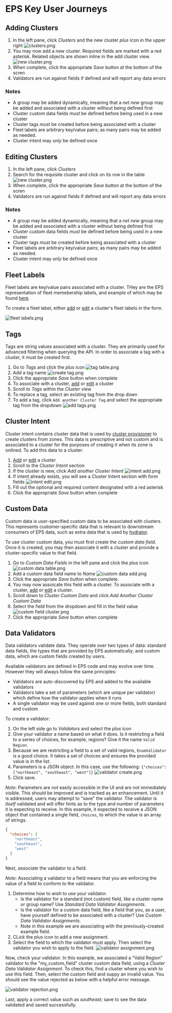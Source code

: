 # EPS Key User Journeys

## Adding Clusters

1. In the left pane, click _Clusters_ and the new cluster _plus_ icon in the upper right
   ![clusters.png](doc_assets/cujs/clusters.png)
2. You may now add a new cluster. Required fields are marked with a red asterisk. Related objects are shown inline in
   the add cluster view.
   ![new cluster.png](doc_assets/cujs/new%20cluster.png)
3. When complete, click the appropriate _Save_ button at the bottom of the scren
4. Validators are run against fields if defined and will report any data errors

### Notes

* A group may be added dynamically, meaning that a _net new_ group may be added and associated with a cluster without
  being defined first
* Cluster custom data fields _must_ be defined before being used in a new cluster
* Cluster tags _must_ be created before being associated with a cluster
* Fleet labels are arbitrary key/value pairs; as many pairs may be added as needed.
* Cluster intent may _only_ be defined once

## Editing Clusters

1. In the left pane, click _Clusters_
2. Search for the requisite cluster and click on its row in the table
   ![new cluster.png](doc_assets/cujs/new%20cluster.png)
3. When complete, click the appropriate _Save_ button at the bottom of the scren
4. Validators are run against fields if defined and will report any data errors

### Notes

* A group may be added dynamically, meaning that a _net new_ group may be added and associated with a cluster without
  being defined first
* Cluster custom data fields _must_ be defined before being used in a new cluster
* Cluster tags _must_ be created before being associated with a cluster
* Fleet labels are arbitrary key/value pairs; as many pairs may be added as needed.
* Cluster intent may _only_ be defined once

## Fleet Labels

Fleet labels are key/value pairs associated with a cluster. THey are the EPS representation of fleet memebership labels,
and example of which may be
found [here](https://cloud.google.com/config-connector/docs/reference/resource-docs/gkehub/gkehubmembership).

To create a fleet label, either [add](#adding-clusters) or [edit](#editing-clusters) a cluster's fleet labels in the
form.

![fleet labels.png](doc_assets/cujs/fleet%20labels.png)

## Tags

Tags are string values associated with a cluster. They are primarily used for advanced filtering when querying the API.
In order to associate a tag with a cluster, it must be created first.

1. Go to _Tags_ and click the _plus_ icon
   ![tag table.png](doc_assets/cujs/tag%20table.png)
2. Add a tag name
   ![create tag.png](doc_assets/cujs/create%20tag.png)
3. Click the appropriate _Save_ button when complete
4. To associate with a cluster, [add](#adding-clusters) or [edit](#editing-clusters) a cluster
5. Scroll to _Tags_ within the _Cluster_ view
6. To replace a tag, select an existing tag from the drop down
7. To add a tag, click `Add another Cluster Tag` and select the appropriate tag from the dropdown
   ![add tags.png](doc_assets/cujs/add%20tags.png)

## Cluster Intent

Cluster intent contains cluster data that is used
by [cluster provisioner](https://github.com/GDC-ConsumerEdge/automated-cluster-provisioner) to create clusters from
zones. This data is prescriptive and not custom and is associated to a cluster for the purposes of creating it when its
zone is onlined. To add this data to a cluster:

1. [Add](#adding-clusters) or [edit](#editing-clusters) a cluster
2. Scroll to the _Cluster Intent_ section
3. If the cluster is new, click _Add another Cluster Intent_
   ![intent add.png](doc_assets/cujs/intent%20add.png)
4. If intent already exists, you will see a Cluster Intent section with form fields
   ![intent edit.png](doc_assets/cujs/intent%20form.png)
5. Fill out the optional and required content designated with a red asterisk
6. Click the appropriate _Save_ button when complete

## Custom Data

Custom data is user-specified custom data to be associated with clusters. This represents customer-specific data that is
relevant to downstream consumers of EPS data, such as extra data that is used
by [hydrator](https://github.com/GDC-ConsumerEdge/hydrator).

To use cluster custom data, you must first create the _custom data field_. Once it is created, you may then associate it
with a cluster and provide a cluster-specific value to that field.

1. Go to _Custom Data Fields_ in the left pane and click the _plus_ icon
   ![custom data table.png](doc_assets/cujs/custom%20data%20table.png)
2. Add a custom data field name to _Name_
   ![custom data add.png](doc_assets/cujs/custom%20data%20add.png)
3. Click the appropriate _Save_ button when complete.
4. You may now assoicate this field with a cluster. To associate with a cluster, [add](#adding-clusters)
   or [edit](#editing-clusters) a cluster.
5. Scroll down to _Cluster Custom Data_ and click _Add Another Cluster Custom Data_
6. Select the field from the dropdown and fill in the field value
   ![custom field cluster.png](doc_assets/cujs/custom%20field%20cluster.png)
7. Click the appropriate _Save_ button when complete

## Data Validators

Data validators validate data. They operate over two types of data: standard data fields, the types that are provided by
EPS automatically; and custom data, which are custom fields created by users.

Available validators are defined in EPS code and may evolve over time. However they will always follow the same
principles:

* Validators are auto-discovered by EPS and added to the available validators
* Validators take a set of parameters (which are unique per validator) which define how the validator applies when it
  runs
* A single validator may be used against one or more fields, both standard and custom

To create a validator:

1. On the left side go to _Validators_ and select the _plus_ icon
2. Give your validator a name based on what it does. Is it restricting a field to a series of choices, for example,
   regions? Give it the name `Valid Region`.
3. Because we are restricting a field to a set of valid regions, `EnumValidator` is a good choice. It takes a set of
   choices and ensures the provided value is in the list.
4. Parameters is a JSON object. In this case, use the following: `{"choices": ["northeast", "southeast", "west"]}`
   ![validator create.png](doc_assets/cujs/validator%20create.png)
5. Click save.

_Note_: Parameters are not easily accessible in the UI and are not immediately visible. This should be improved and is
tracked
as an enhancement. Until it is addressed, users may attempt to "save" the validator. The validator is _itself_
validated and will offer hints as to the type and number of parameters it is expecting to receive. In this example, it
expected to receive a JSON object that contained a single field, `choices`, to which the value is an array of strings.

```json
{
  "choices": [
    "northeast",
    "southeast",
    "west"
  ]
}
```

Next, _associate_ the validator to a field.

_Note_: Associating a validator to a field means that you are enforcing the value of a field to conform to the
validator.

1. Determine how to wish to use your validator.
    * Is the validator for a standard (not custom) field, like a cluster name or group name? Use _Standard Data
      Validator Assignments_.
    * Is the validator for a custom data field, like a field that you, as a user, have yourself defined to be associated
      with a cluster? Use _Custom Data Validator Assignments_.
    * Note in this example we are associating with the previously-created example field.
2. CLick the _plus_ icon to add a new assignment.
3. Select the field to which the validator must apply. Then select the validator you wish to apply to the field.
   ![validator assignment.png](doc_assets/cujs/validator%20assignment.png)

Now, check your validator. In this example, we associated a "Valid Region" validator to the "my_custom_field" cluster
custom data field, using a _Cluster Data Validator Assignment_. To check this, find a cluster where you wish to use this
field. Then, select the custom field and suppy an invalid value. You should see the value rejected as below with a
helpful error message.  


![validator rejection.png](doc_assets/cujs/validator%20rejection.png)

Last, apply a correct value such as _southeast_; save to see the data validated and saved successfully.

